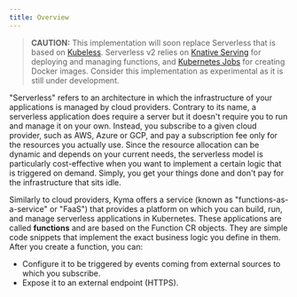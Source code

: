 ```yaml
---
title: Overview
---
```


>**CAUTION:** This implementation will soon replace Serverless that is based on [Kubeless](https://github.com/kubeless/kubeless). Serverless v2 relies on [Knative Serving](https://knative.dev/docs/serving/) for deploying and managing functions, and [Kubernetes Jobs](https://kubernetes.io/docs/concepts/workloads/controllers/jobs-run-to-completion/) for creating Docker images. Consider this implementation as experimental as it is still under development.

"Serverless" refers to an architecture in which the infrastructure of your applications is managed by cloud providers. Contrary to its name, a serverless application does require a server but it doesn't require you to run and manage it on your own. Instead, you subscribe to a given cloud provider, such as AWS, Azure or GCP, and pay a subscription fee only for the resources you actually use. Since the resource allocation can be dynamic and depends on your current needs, the serverless model is particularly cost-effective when you want to implement a certain logic that is triggered on demand. Simply, you get your things done and don't pay for the infrastructure that sits idle.

Similarly to cloud providers, Kyma offers a service (known as "functions-as-a-service" or "FaaS") that provides a platform on which you can build, run, and manage serverless applications in Kubernetes. These applications are called **functions** and are based on the Function CR objects. They are simple code snippets that implement the exact business logic you define in them. After you create a function, you can:

- Configure it to be triggered by events coming from external sources to which you subscribe.
- Expose it to an external endpoint (HTTPS).
